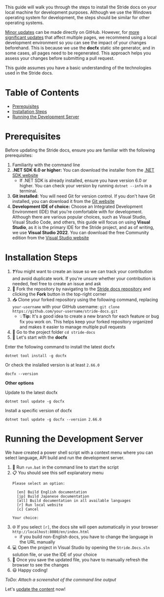 This guide will walk you through the steps to install the Stride docs on your local machine for development purposes. Although we use the Windows operating system for development, the steps should be similar for other operating systems.

[Minor updates](Content#small-updates) can be made directly on GitHub. However, for [more significant updates](Content#major-updates) that affect multiple pages, we recommend using a local development environment so you can see the impact of your changes beforehand. This is because we use the **docfx** static site generator, and in some cases, all pages need to be regenerated. This approach helps you assess your changes before submitting a pull request.

This guide assumes you have a basic understanding of the technologies used in the Stride docs.

# Table of Contents

- [Prerequisites](#prerequisites)
- [Installation Steps](#installation-steps)
- [Running the Development Server](#running-the-development-server)

# Prerequisites

Before updating the Stride docs, ensure you are familiar with the following prerequisites:

1. Familiarity with the command line
1. **.NET SDK 6.0 or higher:** You can download the installer from the [.NET SDK website](https://dotnet.microsoft.com/en-us/download)
   - If .NET SDK is already installed, ensure you have version 6.0 or higher. You can check your version by running `dotnet --info` in a terminal.
1. **Git installed:** You will need Git for version control. If you don't have Git installed, you can download it from the [Git website](https://git-scm.com/downloads)
1. **Development IDE of choice:** Choose an Integrated Development Environment (IDE) that you're comfortable with for development. Although there are various popular choices, such as Visual Studio, Visual Studio Code, and others, this guide will focus on using **Visual Studio**, as it is the primary IDE for the Stride project, and as of writing, we use **Visual Studio 2022**. You can download the free Community edition from the [Visual Studio website](https://visualstudio.microsoft.com/downloads/)

# Installation Steps

1. ❓You might want to create an issue so we can track your contribution and avoid duplicate work. If you're unsure whether your contribution is needed, feel free to create an issue and ask
1. 🍴 Fork the repository by navigating to the [Stride docs repository](https://github.com/stride3d/stride-docs) and clicking the **Fork** button in the top-right corner
1. 📥 Clone your forked repository using the following command, replacing `your-username` with your GitHub username: `git clone https://github.com/your-username/stride-docs.git`
   - 💡**Tip:** It's a good idea to create a new branch for each feature or bug fix you work on. This helps keep your forked repository organized and makes it easier to manage multiple pull requests
1. 📁 Go to the project folder `cd stride-docs`
1. 🚀 Let's start with the **docfx**

Enter the following command to install the latest docfx

```
dotnet tool install -g docfx
```

Or check the inslalled version is at least `2.66.0`

```
docfx --version
```

**Other options**

Update to the latest docfx

```
dotnet tool update -g docfx
```

Install a specific version of docfx

```
dotnet tool update -g docfx --version 2.66.0
```

# Running the Development Server

We have created a power shell script with a context menu where you can select language, API build and run the development server.

1. 🚀 Run `run.bat` in the command line to start the script
1. 📋 You should see this self explanatory menu
    ```
    Please select an option:

      [en] Build English documentation
      [jp] Build Japanese documentation
      [all] Build documentation in all available languages
      [r] Run local website
      [c] Cancel

    Your choice:
    ```
1. 🌐 If you select `[r]`, the docs site will open automatically in your browser `http://localhost:8080/en/index.html`
     - if you build non-English docs, you have to change the language in the URL manually
1. 💻 Open the project in Visual Studio by opening the `Stride.Docs.sln` solution file, or use the IDE of your choice 
1. 🔄 Once you save the updated file, you have to manually refresh the browser to see the changes
1. 😃 Happy coding!

*ToDo: Attach a screenshot of the command line output*

Let's [update the content](Content) now!